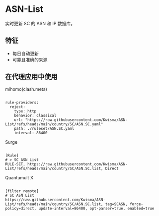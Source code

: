
# ASN-List

实时更新 SC 的 ASN 和 IP 数据库。

## 特征

- 每日自动更新
- 可靠且准确的来源

## 在代理应用中使用

mihomo(clash.meta)

<pre><code class="language-javascript">
rule-providers:
  reject:
    type: http
    behavior: classical
    url: "https://raw.githubusercontent.com/Kwisma/ASN-List/refs/heads/main/country/SC/ASN.SC.yaml"
    path: ./ruleset/ASN.SC.yaml
    interval: 86400
</code></pre>

Surge

<pre><code class="language-javascript">
[Rule]
# > SC ASN List
RULE-SET, https://raw.githubusercontent.com/Kwisma/ASN-List/refs/heads/main/country/SC/ASN.SC.list, Direct
</code></pre>

Quantumult X

<pre><code class="language-javascript">
[filter_remote]
# SC ASN List
https://raw.githubusercontent.com/Kwisma/ASN-List/refs/heads/main/country/SC/ASN.SC.list, tag=SCASN, force-policy=direct, update-interval=86400, opt-parser=true, enabled=true
</code></pre>
